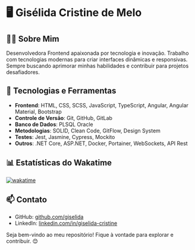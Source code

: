 # 🖥️ Gisélida Cristine de Melo

## 👩‍💻 Sobre Mim
Desenvolvedora Frontend apaixonada por tecnologia e inovação. Trabalho com tecnologias modernas para criar interfaces dinâmicas e responsivas. Sempre buscando aprimorar minhas habilidades e contribuir para projetos desafiadores.

## 🚀 Tecnologias e Ferramentas
- **Frontend**: HTML, CSS, SCSS, JavaScript, TypeScript, Angular, Angular Material, Bootstrap
- **Controle de Versão**: Git, GitHub, GitLab
- **Banco de Dados**: PLSQL Oracle
- **Metodologias**: SOLID, Clean Code, GitFlow, Design System
- **Testes**: Jest, Jasmine, Cypress, Mockito
- **Outros**: .NET Core, ASP.NET, Docker, Portainer, WebSockets, API Rest


## 📊 Estatísticas do Wakatime
[![wakatime](https://wakatime.com/badge/user/940cc86b-dae3-463d-9936-343766d81620.svg)](https://wakatime.com/@940cc86b-dae3-463d-9936-343766d81620)

## 📫 Contato
- GitHub: [github.com/giselida](https://github.com/giselida)
- LinkedIn: [linkedin.com/in/giselida-cristine](https://www.linkedin.com/in/giselida-cristine)

Seja bem-vindo ao meu repositório! Fique à vontade para explorar e contribuir. 😊

